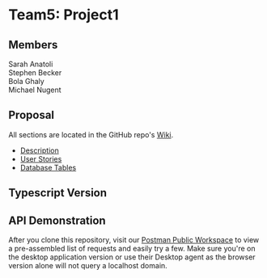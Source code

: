 # Team5: Project1
## Members    
Sarah Anatoli    
Stephen Becker    
Bola Ghaly    
Michael Nugent

## Proposal
All sections are located in the GitHub repo's [Wiki](https://github.com/Will-Java-FS/Team5-Project1-SarahAnatoli-StephenBecker-BolaGhaly-MichaelNugent/wiki).
* [Description](https://github.com/Will-Java-FS/Team5-Project1-SarahAnatoli-StephenBecker-BolaGhaly-MichaelNugent/wiki/Project-Description)
* [User Stories](https://github.com/Will-Java-FS/Team5-Project1-SarahAnatoli-StephenBecker-BolaGhaly-MichaelNugent/wiki/User-Stories)
* [Database Tables](https://github.com/Will-Java-FS/Team5-Project1-SarahAnatoli-StephenBecker-BolaGhaly-MichaelNugent/wiki/Database-Tables)

## Typescript Version


## API Demonstration
After you clone this repository, visit our
[Postman Public Workspace](https://www.postman.com/nugentmichael/workspace/team-5-project-1-calorie-tracker-app)
to view a pre-assembled list of requests and easily try a few.
Make sure you're on the desktop application version or use their Desktop agent as the browser version
alone will not query a localhost domain.